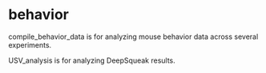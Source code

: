 # behavior
compile_behavior_data is for analyzing mouse behavior data across several experiments.

USV_analysis is for analyzing DeepSqueak results.

